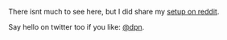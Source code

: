 There isnt much to see here, but I did share my [setup on reddit](https://www.reddit.com/r/unixporn/comments/za5yjn/xmonad_been_chipping_away_at_my_work_setup_on/).

Say hello on twitter too if you like: [@dpn](https://twitter.com/dpn).
